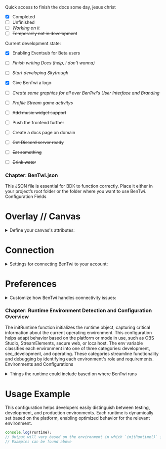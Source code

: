 Quick access to finish the docs some day, jesus christ

- [x] Completed
- [ ] Unfinished
- [ ] *Working on it*
- [ ] ~~Temporarily not in development~~

Current development state:

- [x] Enabling Eventsub for Beta users
- [ ] *Finish writing Docs (help, i don't wanna)*
- [ ] *Start developing Skytrough*
- [x] Give BenTwi a logo
- [ ] *Create some graphics for all over BenTwi's User Interface and Branding*
- [ ] *Profile Stream game activitys*
- [ ] ~~Add music widget support~~
- [ ] Push the frontend further
- [ ] Create a docs page on domain
- [ ] ~~Get Discord server ready~~
- [ ] ~~Eat something~~
- [ ] ~~Drink water~~




### Chapter: BenTwi.json

This JSON file is essential for BDK to function correctly. Place it either in your project’s root folder or the folder where you want to use BenTwi.
Configuration Fields


# Overlay // Canvas

<details>
<summary>Define your canvas's attributes:</summary>

    artifact: A reverse DNS string used to identify and categorize the overlay.
    name: A human-readable name for your overlay, shown when editing.
    width & height: Set the base dimensions of the overlay, recommended at 1920x1080 (16:9). If not specified, 1920x1080 is used by default.

</details>

# Connection

<details>
<summary>Settings for connecting BenTwi to your account:</summary>

    token: Your BenTwi token, allowing secure access to your account data. Do not share this token to keep your activity feed private.
    version: The current app version. Keep this updated to the latest version, which can be found in our API at bentwi.skykopf.com/docs/api.
    spotify: (Note: This setting will likely be removed, as user connections will be managed through the backend.)

</details>

# Preferences

<details>
<summary>Customize how BenTwi handles connectivity issues:</summary>

    auto_reconnect_on_connection_loss: If the connection to the backend is lost, BenTwi will attempt reconnection every 5 seconds for up to 15 minutes.
        Shutdown Process: If connection attempts fail, BenTwi will enter “shutdown” mode. Here, it tries to reach the user’s custom “disable” function for overlay visibility (e.g., fade-out or animation). If unavailable, BenTwi will forcely fade it out and  display a “Connection Issue” overlay as a fallback in either way.
        Reconnection Attempts: Every 5 minutes, BenTwi will retry the connection until the server is back online.

</details>



### Chapter: Runtime Environment Detection and Configuration Overview

The initRuntime function initializes the runtime object, capturing critical information about the current operating environment. This configuration helps adapt behavior based on the platform or mode in use, such as OBS Studio, StreamElements, secure web, or localhost. The env variable classifies each environment into one of three categories: development, sec_development, and operating. These categories streamline functionality and debugging by identifying each environment's role and requirements.
Environments and Configurations

<details>

<summary>Things the runtime could include based on where BenTwi runs</summary>

    OBS Studio:
        Environment: operating
        Properties:
            arch: "OBS_STUDIO"
            version: window.obsstudio.version
        Purpose: Identifies that the runtime is within OBS Studio and sets up an operating environment for overlays, supporting specific OBS integrations and optimizations.

    StreamElements (SE):
        Environment:
            development if in editor mode.
            operating if in live mode.
        Properties:
            arch: "STREAMELEMENTS"
            editorMode: SE.isEditorMode (checks if currently in editor mode)
            muted: SE.muted
        Purpose: Configures for StreamElements integration, adjusting the environment depending on whether the overlay is in editor mode (for testing) or live mode (for normal operation).

    Secure Web (https):
        Environment: operating
        Properties:
            arch: "WEB_SECURE"
            secure: true
            hostname: location.hostname
            path: location.pathname
            timestamp: Current timestamp in ISO format.
        Purpose: Configures for secure web environments, which ensures overlays are served over HTTPS, providing enhanced security.

    Localhost:
        Environment: sec_development
        Properties:
            arch: "LOCALHOST"
            secure: false
            hostname: "localhost"
            path: location.pathname
            timestamp: Current timestamp in ISO format.
        Purpose: Configures the environment for local testing, useful for development and debugging without impacting production.

    Unsecured Web (http):
        Environment: development
        Properties:
            arch: "WEB_UNSECURE"
            secure: false
            hostname: location.hostname
            path: location.pathname
            timestamp: Current timestamp in ISO format.
        Purpose: Configures for non-secure web contexts, intended for general development outside of localhost.

</details>

# Usage Example

This configuration helps developers easily distinguish between testing, development, and production environments. Each runtime is dynamically set based on the platform, enabling optimized behavior for the relevant environment.



```javascript
console.log(runtime);
// Output will vary based on the environment in which `initRuntime()` is executed.
// Examples can be found above
```